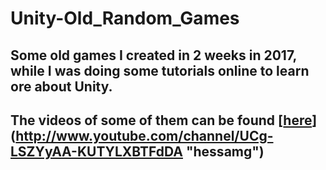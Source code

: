 # Unity-Old_Random_Games
## Some old games I created in 2 weeks in 2017, while I was doing some tutorials online to learn ore about Unity.
## The videos of some of them can be found [[here]()](http://www.youtube.com/channel/UCg-LSZYyAA-KUTYLXBTFdDA "hessamg")
